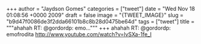 
+++
author = "Jaydson Gomes"
categories = ["tweet"]
date = "Wed Nov 18 01:08:56 +0000 2009"
draft = false
image = "{TWEET_IMAGE}"
slug = "b9d47f0086de3f2dda66101b8c8b28d0475be64d"
tags = ["tweet"]
title = """ahahah RT: @gordordp: emo..."""
+++
ahahah RT: @gordordp: emofrodita http://www.youtube.com/watch?v=lvSXa-1fe_I
